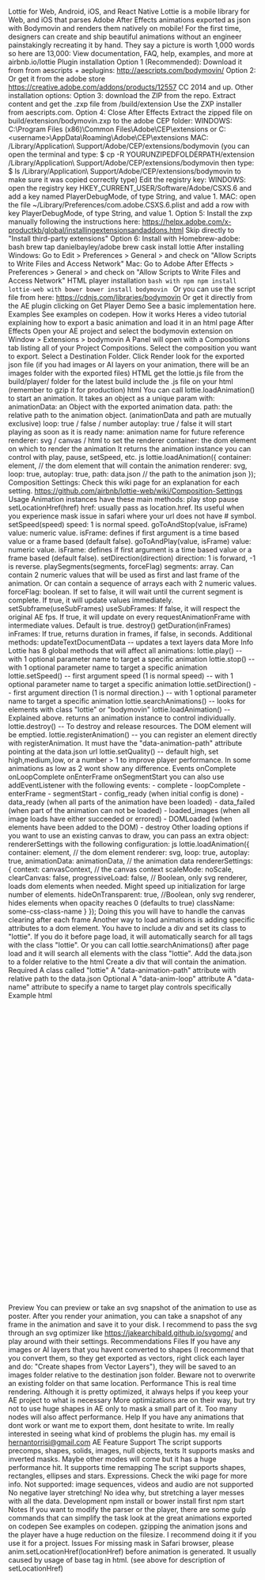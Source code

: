 Lottie for Web, Android, iOS, and React Native Lottie is a mobile library for Web, and iOS that parses Adobe After Effects animations exported as json with Bodymovin and renders them natively on mobile! For the first time, designers can create and ship beautiful animations without an engineer painstakingly recreating it by hand. They say a picture is worth 1,000 words so here are 13,000: View documentation, FAQ, help, examples, and more at airbnb.io/lottie Plugin installation Option 1 (Recommended): Download it from from aescripts + aeplugins: http://aescripts.com/bodymovin/ Option 2: Or get it from the adobe store https://creative.adobe.com/addons/products/12557 CC 2014 and up. Other installation options: Option 3: download the ZIP from the repo. Extract content and get the .zxp file from /build/extension Use the ZXP installer from aescripts.com. Option 4: Close After Effects Extract the zipped file on build/extension/bodymovin.zxp to the adobe CEP folder: WINDOWS: C:\Program Files (x86)\Common Files\Adobe\CEP\extensions or C:\<username>\AppData\Roaming\Adobe\CEP\extensions MAC: /Library/Application\ Support/Adobe/CEP/extensions/bodymovin (you can open the terminal and type: $ cp -R YOURUNZIPEDFOLDERPATH/extension /Library/Application\ Support/Adobe/CEP/extensions/bodymovin then type: $ ls /Library/Application\ Support/Adobe/CEP/extensions/bodymovin to make sure it was copied correctly type) Edit the registry key: WINDOWS: open the registry key HKEY_CURRENT_USER/Software/Adobe/CSXS.6 and add a key named PlayerDebugMode, of type String, and value 1. MAC: open the file ~/Library/Preferences/com.adobe.CSXS.6.plist and add a row with key PlayerDebugMode, of type String, and value 1. Option 5: Install the zxp manually following the instructions here: https://helpx.adobe.com/x-productkb/global/installingextensionsandaddons.html Skip directly to "Install third-party extensions" Option 6: Install with Homebrew-adobe: bash brew tap danielbayley/adobe brew cask install lottie After installing Windows: Go to Edit > Preferences > General > and check on "Allow Scripts to Write Files and Access Network" Mac: Go to Adobe After Effects > Preferences > General > and check on "Allow Scripts to Write Files and Access Network" HTML player installation ```bash with npm npm install lottie-web with bower bower install bodymovin ``` Or you can use the script file from here: https://cdnjs.com/libraries/bodymovin Or get it directly from the AE plugin clicking on Get Player Demo See a basic implementation here. Examples See examples on codepen. How it works Heres a video tutorial explaining how to export a basic animation and load it in an html page After Effects Open your AE project and select the bodymovin extension on Window > Extensions > bodymovin A Panel will open with a Compositions tab listing all of your Project Compositions. Select the composition you want to export. Select a Destination Folder. Click Render look for the exported json file (if you had images or AI layers on your animation, there will be an images folder with the exported files) HTML get the lottie.js file from the build/player/ folder for the latest build include the .js file on your html (remember to gzip it for production) html <script src="js/lottie.js" type="text/javascript"></script> You can call lottie.loadAnimation() to start an animation. It takes an object as a unique param with: animationData: an Object with the exported animation data. path: the relative path to the animation object. (animationData and path are mutually exclusive) loop: true / false / number autoplay: true / false it will start playing as soon as it is ready name: animation name for future reference renderer: svg / canvas / html to set the renderer container: the dom element on which to render the animation It returns the animation instance you can control with play, pause, setSpeed, etc. js lottie.loadAnimation({ container: element, // the dom element that will contain the animation renderer: svg, loop: true, autoplay: true, path: data.json // the path to the animation json }); Composition Settings: Check this wiki page for an explanation for each setting. https://github.com/airbnb/lottie-web/wiki/Composition-Settings Usage Animation instances have these main methods: play stop pause setLocationHref(href) href: usually pass as location.href. Its useful when you experience mask issue in safari where your url does not have # symbol. setSpeed(speed) speed: 1 is normal speed. goToAndStop(value, isFrame) value: numeric value. isFrame: defines if first argument is a time based value or a frame based (default false). goToAndPlay(value, isFrame) value: numeric value. isFrame: defines if first argument is a time based value or a frame based (default false). setDirection(direction) direction: 1 is forward, -1 is reverse. playSegments(segments, forceFlag) segments: array. Can contain 2 numeric values that will be used as first and last frame of the animation. Or can contain a sequence of arrays each with 2 numeric values. forceFlag: boolean. If set to false, it will wait until the current segment is complete. If true, it will update values immediately. setSubframe(useSubFrames) useSubFrames: If false, it will respect the original AE fps. If true, it will update on every requestAnimationFrame with intermediate values. Default is true. destroy() getDuration(inFrames) inFrames: If true, returns duration in frames, if false, in seconds. Additional methods: updateTextDocumentData -- updates a text layers data More Info Lottie has 8 global methods that will affect all animations: lottie.play() -- with 1 optional parameter name to target a specific animation lottie.stop() -- with 1 optional parameter name to target a specific animation lottie.setSpeed() -- first argument speed (1 is normal speed) -- with 1 optional parameter name to target a specific animation lottie.setDirection() -- first argument direction (1 is normal direction.) -- with 1 optional parameter name to target a specific animation lottie.searchAnimations() -- looks for elements with class "lottie" or "bodymovin" lottie.loadAnimation() -- Explained above. returns an animation instance to control individually. lottie.destroy() -- To destroy and release resources. The DOM element will be emptied. lottie.registerAnimation() -- you can register an element directly with registerAnimation. It must have the "data-animation-path" attribute pointing at the data.json url lottie.setQuality() -- default high, set high,medium,low, or a number > 1 to improve player performance. In some animations as low as 2 wont show any difference. Events onComplete onLoopComplete onEnterFrame onSegmentStart you can also use addEventListener with the following events: - complete - loopComplete - enterFrame - segmentStart - config_ready (when initial config is done) - data_ready (when all parts of the animation have been loaded) - data_failed (when part of the animation can not be loaded) - loaded_images (when all image loads have either succeeded or errored) - DOMLoaded (when elements have been added to the DOM) - destroy Other loading options if you want to use an existing canvas to draw, you can pass an extra object: rendererSettings with the following configuration: js lottie.loadAnimation({ container: element, // the dom element renderer: svg, loop: true, autoplay: true, animationData: animationData, // the animation data rendererSettings: { context: canvasContext, // the canvas context scaleMode: noScale, clearCanvas: false, progressiveLoad: false, // Boolean, only svg renderer, loads dom elements when needed. Might speed up initialization for large number of elements. hideOnTransparent: true, //Boolean, only svg renderer, hides elements when opacity reaches 0 (defaults to true) className: some-css-class-name } }); Doing this you will have to handle the canvas clearing after each frame Another way to load animations is adding specific attributes to a dom element. You have to include a div and set its class to "lottie". If you do it before page load, it will automatically search for all tags with the class "lottie". Or you can call lottie.searchAnimations() after page load and it will search all elements with the class "lottie". Add the data.json to a folder relative to the html Create a div that will contain the animation. Required A class called "lottie" A "data-animation-path" attribute with relative path to the data.json Optional A "data-anim-loop" attribute A "data-name" attribute to specify a name to target play controls specifically Example html <div style="width:1067px;height:600px" class="lottie" data-animation-path="animation/" data-anim-loop="true" data-name="ninja"></div> Preview You can preview or take an svg snapshot of the animation to use as poster. After you render your animation, you can take a snapshot of any frame in the animation and save it to your disk. I recommend to pass the svg through an svg optimizer like https://jakearchibald.github.io/svgomg/ and play around with their settings. Recommendations Files If you have any images or AI layers that you havent converted to shapes (I recommend that you convert them, so they get exported as vectors, right click each layer and do: "Create shapes from Vector Layers"), they will be saved to an images folder relative to the destination json folder. Beware not to overwrite an existing folder on that same location. Performance This is real time rendering. Although it is pretty optimized, it always helps if you keep your AE project to what is necessary More optimizations are on their way, but try not to use huge shapes in AE only to mask a small part of it. Too many nodes will also affect performance. Help If you have any animations that dont work or want me to export them, dont hesitate to write. Im really interested in seeing what kind of problems the plugin has. my email is hernantorrisi@gmail.com AE Feature Support The script supports precomps, shapes, solids, images, null objects, texts It supports masks and inverted masks. Maybe other modes will come but it has a huge performance hit. It supports time remapping The script supports shapes, rectangles, ellipses and stars. Expressions. Check the wiki page for more info. Not supported: image sequences, videos and audio are not supported No negative layer stretching! No idea why, but stretching a layer messes with all the data. Development npm install or bower install first npm start Notes If you want to modify the parser or the player, there are some gulp commands that can simplify the task look at the great animations exported on codepen See examples on codepen. gzipping the animation jsons and the player have a huge reduction on the filesize. I recommend doing it if you use it for a project. Issues For missing mask in Safari browser, please anim.setLocationHref(locationHref) before animation is generated. It usually caused by usage of base tag in html. (see above for description of setLocationHref)